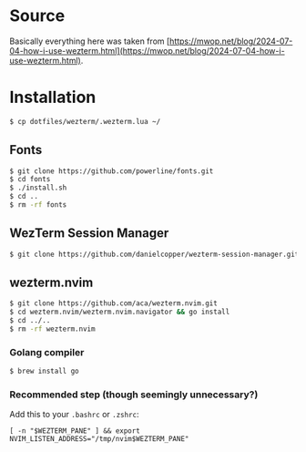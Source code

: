 # Source

Basically everything here was taken from [https://mwop.net/blog/2024-07-04-how-i-use-wezterm.html](https://mwop.net/blog/2024-07-04-how-i-use-wezterm.html).

# Installation

```bash
$ cp dotfiles/wezterm/.wezterm.lua ~/
```

## Fonts

```bash
$ git clone https://github.com/powerline/fonts.git
$ cd fonts
$ ./install.sh
$ cd ..
$ rm -rf fonts
```

## WezTerm Session Manager

```bash
$ git clone https://github.com/danielcopper/wezterm-session-manager.git ~/.config/wezterm/wezterm-session-manager
```

## wezterm.nvim

```bash
$ git clone https://github.com/aca/wezterm.nvim.git
$ cd wezterm.nvim/wezterm.nvim.navigator && go install
$ cd ../..
$ rm -rf wezterm.nvim
```

### Golang compiler

```bash
$ brew install go
```

### Recommended step (though seemingly unnecessary?)

Add this to your `.bashrc` or `.zshrc`:
```
[ -n "$WEZTERM_PANE" ] && export NVIM_LISTEN_ADDRESS="/tmp/nvim$WEZTERM_PANE"
```

